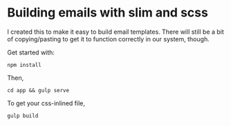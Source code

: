 # Building emails with slim and scss
I created this to make it easy to build email templates. There will still be a bit of copying/pasting to get it to function correctly in our system, though.

Get started with:
```
npm install
```

Then,
```
cd app && gulp serve
```

To get your css-inlined file,
```
gulp build
```